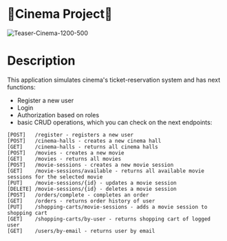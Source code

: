 ﻿# :ticket:Cinema Project:ticket:
![Teaser-Cinema-1200-500](https://user-images.githubusercontent.com/99022808/184300373-2fe103f0-a288-495e-842f-422c3082e160.jpg)
# Description
This application simulates cinema's ticket-reservation system and has next functions:
* Register a new user
* Login
* Authorization based on roles
* basic CRUD operations, which you can check on the next endpoints:
```
[POST]   /register - registers a new user
[POST]   /cinema-halls - creates a new cinema hall
[GET]    /cinema-halls - returns all cinema halls
[POST]   /movies - creates a new movie
[GET]    /movies - returns all movies
[POST]   /movie-sessions - creates a new movie session
[GET]    /movie-sessions/available - returns all available movie sessions for the selected movie
[PUT]    /movie-sessions/{id} - updates a movie session
[DELETE] /movie-sessions/{id} - deletes a movie session
[POST]   /orders/complete - completes an order
[GET]    /orders - returns order history of user
[PUT]    /shopping-carts/movie-sessions - adds a movie session to shopping cart
[GET]    /shopping-carts/by-user - returns shopping cart of logged user
[GET]    /users/by-email - returns user by email
```

